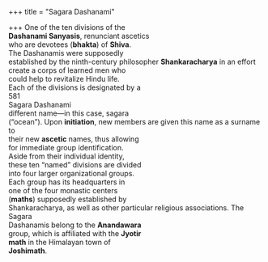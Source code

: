 +++
title = "Sagara Dashanami"

+++
One of the ten divisions of the  
**Dashanami Sanyasis**, renunciant ascetics  
who are devotees (**bhakta**) of **Shiva**.  
The Dashanamis were supposedly  
established by the ninth-century philosopher **Shankaracharya** in an effort  
create a corps of learned men who  
could help to revitalize Hindu life.  
Each of the divisions is designated by a  
581  
Sagara Dashanami  
different name—in this case, sagara  
(“ocean”). Upon **initiation**, new members are given this name as a surname to  
their new **ascetic** names, thus allowing  
for immediate group identification.  
Aside from their individual identity,  
these ten “named” divisions are divided  
into four larger organizational groups.  
Each group has its headquarters in  
one of the four monastic centers  
(**maths**) supposedly established by  
Shankaracharya, as well as other particular religious associations. The Sagara  
Dashanamis belong to the **Anandawara**  
group, which is affiliated with the **Jyotir**  
**math** in the Himalayan town of  
**Joshimath**.